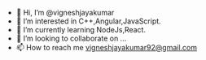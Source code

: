 - 👋 Hi, I’m @vigneshjayakumar
- 👀 I’m interested in C++,Angular,JavaScript.
- 🌱 I’m currently learning NodeJs,React.
- 💞️ I’m looking to collaborate on ...
- 📫 How to reach me vigneshjayakumar92@gmail.com

<!---
vigneshjayakumar/vigneshjayakumar is a ✨ special ✨ repository because its `README.md` (this file) appears on your GitHub profile.
You can click the Preview link to take a look at your changes.
--->
